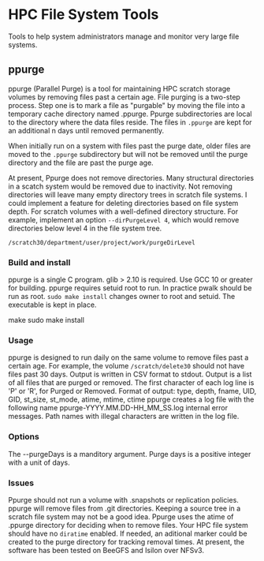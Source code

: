 # HPC File System Tools

Tools to help system administrators manage and monitor very large file systems.

## ppurge
ppurge (Parallel Purge) is a tool for maintaining HPC scratch storage volumes by removing files
past a certain age.
File purging is a two-step process. Step one is to mark a file as
"purgable" by moving the file into a temporary cache directory named .ppurge.
Ppurge subdirectories are local to the directory where the data files reside.
The files in `.ppurge` are kept for an additional n days until removed permanently.

When initially run on a system with files past the purge date, older files are moved to the `.ppurge` subdirectory but will not be removed until the purge directory and the file are past the purge age. 

At present, Ppurge does not remove directories. Many structural directories in a scatch system would be removed due to inactivity.
Not removing directories will leave many empty directory trees in
scratch file systems. I could implement a feature for deleting directories based on file system depth.
For scratch volumes with a well-defined directory
structure. For example, implement an option `--dirPurgeLevel 4`, which would remove directories below level 4 in the file system tree.

```/scratch30/department/user/project/work/purgeDirLevel```


### Build and install ###
ppurge is a single C program. glib > 2.10 is required. Use GCC 10 or greater for building.
ppurge requires setuid root to run. In practice pwalk should be run as root. `sudo make install`
changes owner to root and setuid. The executable is kept in place.

make
sudo make install

### Usage ###
ppurge is designed to run daily on the same volume to remove files past a certain age. For example, the volume `/scratch/delete30` should not have files past 30 days. 
Output is written in CSV format to stdout. Output is a list of all files that are purged or removed. The first character of each log line is 'P' or 'R', for Purged or Removed.
Format of output: type, depth, fname, UID, GID, st_size, st_mode, atime, mtime, ctime
ppurge creates a log file with the following name ppurge-YYYY.MM.DD-HH_MM_SS.log internal error messages.
Path names with illegal characters are written in the log file.


### Options
The --purgeDays is a manditory argument. Purge days is a positive integer with a unit of days.


### Issues
Ppurge should not run a volume with .snapshots or replication policies. ppurge will remove files from .git directories. Keeping a source tree in a  scratch file system may not be a good idea. Ppurge uses the atime of .ppurge directory for deciding when to remove files. Your HPC file system should have no `diratime` enabled. If needed, an aditional marker could be created to the purge directory for tracking removal times. At present, the software has been tested on BeeGFS and Isilon over NFSv3. 

